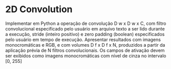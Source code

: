 # 2D Convolution
Implementar em Python a operação de convolução D w x D w x C, com filtro convolucional especificado pelo usuário em arquivo texto a ser lido durante a execução, stride (inteiro positivo) e zero padding (boolean) especificados pelo usuário em tempo de execução. Apresentar resultados com imagens monocromáticas e RGB, e com volumes D f x D f x N, produzidos a partir da aplicação prévia de N filtros convolucionais. Os campos de ativação devem ser exibidos como imagens monocromáticas com nível de cinza no intervalo [0, 255]

